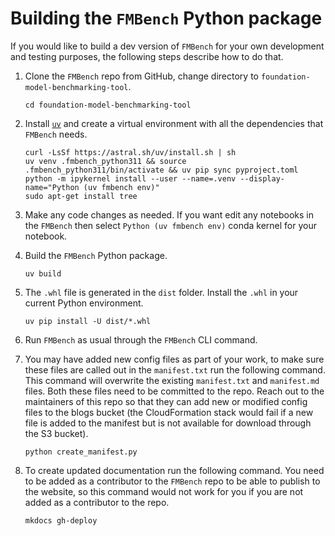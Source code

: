 # Building the `FMBench` Python package

If you would like to build a dev version of `FMBench` for your own development and testing purposes, the following steps describe how to do that.

1. Clone the `FMBench` repo from GitHub, change directory to `foundation-model-benchmarking-tool`.

    ```{.bashrc}
    cd foundation-model-benchmarking-tool
    ```

1. Install [`uv`](https://docs.astral.sh/uv/getting-started/) and create a virtual environment with all the dependencies that `FMBench` needs.
   
    ```{.bash}
    curl -LsSf https://astral.sh/uv/install.sh | sh
    uv venv .fmbench_python311 && source .fmbench_python311/bin/activate && uv pip sync pyproject.toml
    python -m ipykernel install --user --name=.venv --display-name="Python (uv fmbench env)"
    sudo apt-get install tree
    ```

1. Make any code changes as needed. If you want edit any notebooks in the `FMBench` then select `Python (uv fmbench env)` conda kernel for your notebook.

1. Build the `FMBench` Python package.

    ```{.bash}
    uv build
    ```

1. The `.whl` file is generated in the `dist` folder. Install the `.whl` in your current Python environment.

    ```{.bash}
    uv pip install -U dist/*.whl
    ```

1. Run `FMBench` as usual through the `FMBench` CLI command.

1. You may have added new config files as part of your work, to make sure these files are called out in the `manifest.txt` run the following command. This command will overwrite the existing `manifest.txt` and `manifest.md` files. Both these files need to be committed to the repo. Reach out to the maintainers of this repo so that they can add new or modified config files to the blogs bucket (the CloudFormation stack would fail if a new file is added to the manifest but is not available for download through the S3 bucket).

    ```{.bash}
    python create_manifest.py
    ```

1. To create updated documentation run the following command. You need to be added as a contributor to the `FMBench` repo to be able to publish to the website, so this command would not work for you if you are not added as a contributor to the repo.

    ```{.bash}
    mkdocs gh-deploy
    ```


